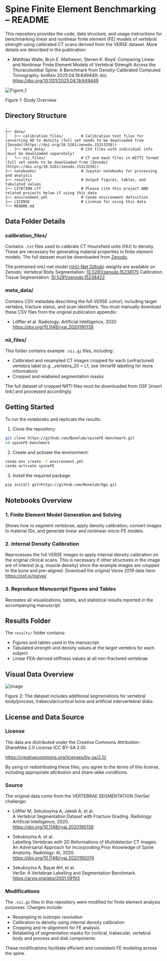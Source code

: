 # Spine Finite Element Benchmarking – README

This repository provides the code, data structure, and usage instructions for benchmarking linear and nonlinear finite element (FE) models of vertebral strength using calibrated CT scans derived from the VERSE dataset. More details are described in the publication:

- Matthias Walle, Bryn E. Matheson, Steven K. Boyd. Comparing Linear and Nonlinear Finite Element Models of Vertebral Strength Across the Thoracolumbar Spine: A Benchmark from Density-Calibrated Computed Tomography. bioRxiv 2025.04.19.649449; doi: https://doi.org/10.1101/2025.04.19.649449
  

![Figure_1](https://github.com/user-attachments/assets/56439e35-0778-48f1-b371-0d9b40a1788a)



Figure 1: Study Overview

## Directory Structure

```
.
├── data/
│   ├── calibration_files/        # Calibration text files for converting HU to density (full set needs to be downloaded from [Zenodo](https://doi.org/10.5281/zenodo.15313258))
│   ├── meta_data/                # CSV files with individual info (must be downloaded separately)
│   └── nii_files/                # CT and mask files in NIfTI format (full set needs to be downloaded from [Zenodo](https://doi.org/10.5281/zenodo.15313258))
├── notebooks/                    # Jupyter notebooks for processing and analysis
├── results/                      # Output figures, tables, and tabulated values
├── CITATION.cff                  # Please cite this project AND related projects below if using this data
├── environment.yml               # Conda environment definition
├── LICENSE                       # License for using this data
└── README.md
```

## Data Folder Details

### calibration_files/
Contains `.txt` files used to calibrate CT Hounsfield units (HU) to density. These are necessary for generating material properties in finite element models.
The full dataset must be downloaded from [Zenodo](https://doi.org/10.5281/zenodo.15313258).

The pretrained nnU-net model ([nnU-Net Github](https://github.com/MIC-DKFZ/nnUNet)) weights are available on Zenodo:
Vertebral Body Segmentation: [10.5281/zenodo.15238175](https://doi.org/10.5281/zenodo.15238175)
Calibration Tissue Segmentation: [10.5281/zenodo.15238422](https://doi.org/10.5281/zenodo.15238422)

### meta_data/
Contains CSV metadata describing the full VERSE cohort, including target vertebra, fracture status, and scan identifiers. You must manually download these CSV files from the original publication appendix:

- Löffler et al. Radiology: Artificial Intelligence, 2020  
  https://doi.org/10.1148/ryai.2020190138

### nii_files/
This folder contains example `.nii.gz` files, including:

- Calibrated and resampled CT images cropped for each (unfractured) vertebra label (e.g. _vertebra_20 = L1, see Verse19 labelling for more information)
- Cropped and relabeled segmentation masks

The full dataset of cropped NIfTI files must be downloaded from OSF [insert link] and processed accordingly.

## Getting Started

To run the notebooks and replicate the results:

1. Clone the repository:

```bash
git clone https://github.com/Bonelab/spineFE-benchmark.git
cd spineFE-benchmark
```

2. Create and activate the environment:

```bash
conda env create -f environment.yml
conda activate spineFE
```

3. Install the required package:

```bash
pip install git+https://github.com/Bonelab/Ogo.git
```

## Notebooks Overview

### 1. Finite Element Model Generation and Solving
Shows how to segment vertebrae, apply density calibration, convert images to material IDs, and generate linear and nonlinear micro-FE models.

### 2. Internal Density Calibration
Reprocesses the full VERSE images to apply internal density calibration on the original clinical scans. This is necessary if other structures in the image are of interest (e.g. muscle density) since the example images are cropped to the bone and pre-aligned. Download the original Verse 2019 data here: https://osf.io/nqjyw/

### 3. Reproduce Manuscript Figures and Tables
Recreates all visualizations, tables, and statistical results reported in the accompanying manuscript.

## Results Folder

The `results/` folder contains:

- Figures and tables used in the manuscript
- Tabulated strength and density values at the target vertebra for each subject
- Linear FEA-derived stiffness values at all non-fractured vertebrae

## Visual Data Overview

![image](https://github.com/user-attachments/assets/56c0a6b8-8c24-4669-a49c-02710273cbf0)

Figure 2: The dataset includes additional segmenations for vertebral body/process, trabecular/cortical bone and artificial intervertebral disks. 

## License and Data Source

### License
The data are distributed under the Creative Commons Attribution-ShareAlike 2.0 License (CC BY-SA 2.0):

https://creativecommons.org/licenses/by-sa/2.0/

By using or redistributing these files, you agree to the terms of this license, including appropriate attribution and share-alike conditions.

### Source
The original data come from the VERTEBRAE SEGMENTATION (VerSe) challenge:

- Löffler M, Sekuboyina A, Jakob A, et al.  
  A Vertebral Segmentation Dataset with Fracture Grading. Radiology: Artificial Intelligence, 2020.  
  https://doi.org/10.1148/ryai.2020190138

- Sekuboyina A. et al.  
  Labelling Vertebrae with 2D Reformations of Multidetector CT Images: An Adversarial Approach for Incorporating Prior Knowledge of Spine Anatomy. Radiology: AI, 2020.  
  https://doi.org/10.1148/ryai.2020190074

- Sekuboyina A, Bayat AH, et al.  
  VerSe: A Vertebrae Labelling and Segmentation Benchmark.  
  https://arxiv.org/abs/2001.09193

### Modifications
The `.nii.gz` files in this repository were modified for finite element analysis purposes. Changes include:

- Resampling to isotropic resolution
- Calibration to density using internal density calibration
- Cropping and re-alignment for FE analysis
- Relabeling of segmentation masks for cortical, trabecular, vertebral body and process and disk components

These modifications facilitate efficient and consistent FE modeling across the spine.
